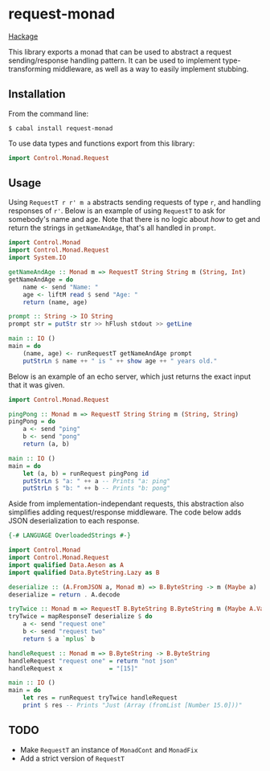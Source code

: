 # request-monad

[Hackage](http://hackage.haskell.org/package/request-monad)

This library exports a monad that can be used to abstract a request sending/response handling pattern.
It can be used to implement type-transforming middleware, as well as a way to easily implement stubbing.

## Installation

From the command line:

```shell
$ cabal install request-monad
```

To use data types and functions export from this library:

```haskell
import Control.Monad.Request
```

## Usage

Using `RequestT r r' m a` abstracts sending requests of type `r`, and handling responses of `r'`.
Below is an example of using `RequestT` to ask for somebody's name and age.
Note that there is no logic about _how_ to get and return the strings in `getNameAndAge`, that's all handled in `prompt`.

```haskell
import Control.Monad
import Control.Monad.Request
import System.IO

getNameAndAge :: Monad m => RequestT String String m (String, Int)
getNameAndAge = do
    name <- send "Name: "
    age <- liftM read $ send "Age: "
    return (name, age)

prompt :: String -> IO String
prompt str = putStr str >> hFlush stdout >> getLine

main :: IO ()
main = do
    (name, age) <- runRequestT getNameAndAge prompt
    putStrLn $ name ++ " is " ++ show age ++ " years old."
```

Below is an example of an echo server, which just returns the exact input that it was given.

```haskell
import Control.Monad.Request

pingPong :: Monad m => RequestT String String m (String, String)
pingPong = do
    a <- send "ping"
    b <- send "pong"
    return (a, b)

main :: IO ()
main = do
    let (a, b) = runRequest pingPong id
    putStrLn $ "a: " ++ a -- Prints "a: ping"
    putStrLn $ "b: " ++ b -- Prints "b: pong"
```

Aside from implementation-independant requests, this abstraction also simplifies adding request/response middleware.
The code below adds JSON deserialization to each response.

```haskell
{-# LANGUAGE OverloadedStrings #-}

import Control.Monad
import Control.Monad.Request
import qualified Data.Aeson as A
import qualified Data.ByteString.Lazy as B

deserialize :: (A.FromJSON a, Monad m) => B.ByteString -> m (Maybe a)
deserialize = return . A.decode

tryTwice :: Monad m => RequestT B.ByteString B.ByteString m (Maybe A.Value)
tryTwice = mapResponseT deserialize $ do
    a <- send "request one"
    b <- send "request two"
    return $ a `mplus` b

handleRequest :: Monad m => B.ByteString -> B.ByteString
handleRequest "request one" = return "not json"
handleRequest x             = "[15]"

main :: IO ()
main = do
    let res = runRequest tryTwice handleRequest
    print $ res -- Prints "Just (Array (fromList [Number 15.0]))"
```

## TODO

* Make `RequestT` an instance of `MonadCont` and `MonadFix`
* Add a strict version of `RequestT`
